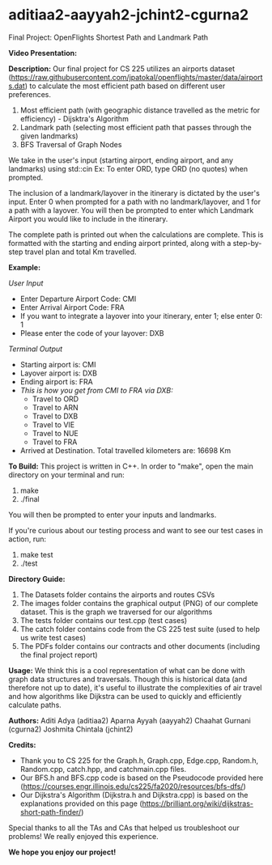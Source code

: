 # aditiaa2-aayyah2-jchint2-cgurna2
Final Project: OpenFlights Shortest Path and Landmark Path

**Video Presentation:**

**Description:**
Our final project for CS 225 utilizes an airports dataset (https://raw.githubusercontent.com/jpatokal/openflights/master/data/airports.dat) to calculate the most efficient path based on different user preferences. 

1) Most efficient path (with geographic distance travelled as the metric for efficiency) - Dijsktra's Algorithm
2) Landmark path (selecting most efficient path that passes through the given landmarks)
3) BFS Traversal of Graph Nodes

We take in the user's input (starting airport, ending airport, and any landmarks) using std::cin
Ex: To enter ORD, type ORD (no quotes) when prompted. 

The inclusion of a landmark/layover in the itinerary is dictated by the user's input. Enter 0 when prompted for a path with no landmark/layover, and 1 for a path with a layover. You will then be prompted to enter which Landmark Airport you would like to include in the itinerary. 

The complete path is printed out when the calculations are complete. This is formatted with the starting and ending airport printed, along with a step-by-step travel plan and total Km travelled. 


**Example:**

*User Input*

- Enter Departure Airport Code: CMI
- Enter Arrival Airport Code: FRA
- If you want to integrate a layover into your itinerary, enter 1; else enter 0: 1
- Please enter the code of your layover: DXB


*Terminal Output*

- Starting airport is: CMI
- Layover airport is: DXB
- Ending airport is: FRA
- *This is how you get from CMI to FRA via DXB:*
  * Travel to ORD
  * Travel to ARN
  * Travel to DXB
  * Travel to VIE
  * Travel to NUE
  * Travel to FRA
- Arrived at Destination. Total travelled kilometers are: 16698 Km


**To Build:**
This project is written in C++.
In order to "make", open the main directory on your terminal and run:

1) make
2) ./final

You will then be prompted to enter your inputs and landmarks. 

If you're curious about our testing process and want to see our test cases in action, run:

1) make test
2) ./test


**Directory Guide:**
1) The Datasets folder contains the airports and routes CSVs
2) The images folder contains the graphical output (PNG) of our complete dataset. This is the graph we traversed for our algorithms
3) The tests folder contains our test.cpp (test cases)
4) The catch folder contains code from the CS 225 test suite (used to help us write test cases)
5) The PDFs folder contains our contracts and other documents (including the final project report)


**Usage:**
We think this is a cool representation of what can be done with graph data structures and traversals. Though this is historical data (and therefore not up to date), it's useful to illustrate the complexities of air travel and how algorithms like Dijkstra can be used to quickly and efficiently calculate paths. 


**Authors:**
Aditi Adya (aditiaa2)
Aparna Ayyah (aayyah2)
Chaahat Gurnani (cgurna2)
Joshmita Chintala (jchint2)

**Credits:**
- Thank you to CS 225 for the Graph.h, Graph.cpp, Edge.cpp, Random.h, Random.cpp, catch.hpp, and catchmain.cpp files. 
- Our BFS.h and BFS.cpp code is based on the Pseudocode provided here (https://courses.engr.illinois.edu/cs225/fa2020/resources/bfs-dfs/)
- Our Dijkstra's Algorithm (Dijkstra.h and Dijkstra.cpp) is based on the explanations provided on this page (https://brilliant.org/wiki/dijkstras-short-path-finder/)

Special thanks to all the TAs and CAs that helped us troubleshoot our problems! We really enjoyed this experience. 

**We hope you enjoy our project!**
